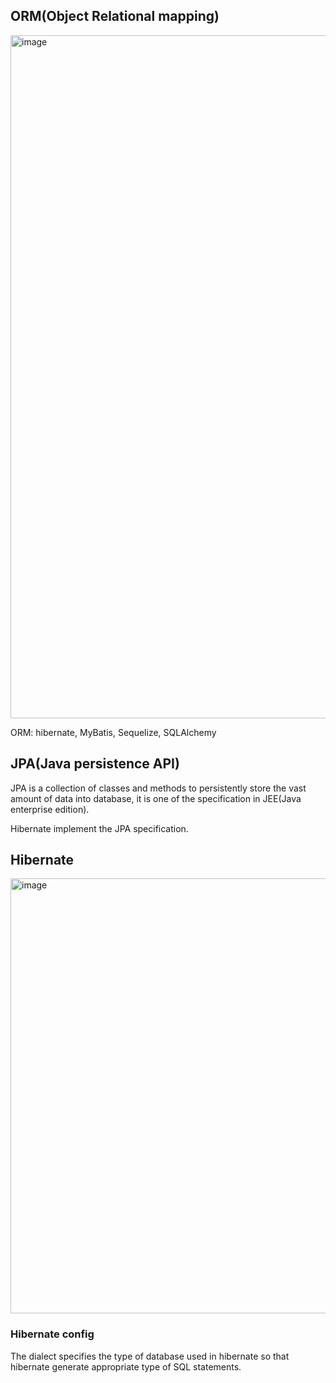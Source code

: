 ## ORM(Object Relational mapping) 
<img width="1093" alt="image" src="https://user-images.githubusercontent.com/35554521/148148761-e0759775-45be-4ee7-acb1-c58d2ea694d1.png">

ORM: hibernate, MyBatis, Sequelize, SQLAlchemy

## JPA(Java persistence API)
JPA is a collection of classes and methods to persistently store the vast amount of data into database, it is one of the specification in JEE(Java enterprise edition). 

Hibernate implement the JPA specification.

## Hibernate  
<img width="696" alt="image" src="https://user-images.githubusercontent.com/35554521/148150397-6f9e326f-0c7b-496f-b86b-a0efb298c407.png">

### Hibernate config
The dialect specifies the type of database used in hibernate so that hibernate generate appropriate type of SQL statements.
